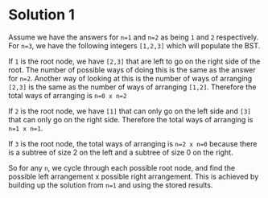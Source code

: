 # Solution 1
Assume we have the answers for `n=1` and `n=2` as being `1` and `2` respectively. For `n=3`, we have the following integers `[1,2,3]`  which will populate the BST.

If `1` is the root node, we have `[2,3]` that are left to go on the right side of the root. The number of possible ways of doing this is the same as the answer for `n=2`. Another way of looking at this is the number of ways of arranging `[2,3]` is the same as the number of ways of arranging `[1,2]`. Therefore the total ways of arranging is `n=0 x n=2`

If `2` is the root node, we have `[1]` that can only go on the left side and `[3]` that can only go on the right side. Therefore the total ways of arranging is `n=1 x n=1`.

If `3` is the root node, the total ways of arranging is `n=2 x n=0` because there is a subtree of size 2 on the left and a subtree of size 0 on the right.

So for any `n`, we cycle through each possible root node, and find the possible left arrangement x possible right arrangement. This is achieved by building up the solution from `n=1` and using the stored results.